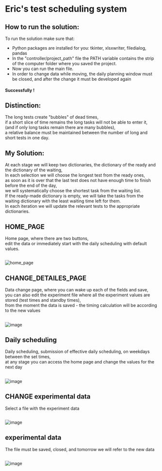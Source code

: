 # Eric's test scheduling system
## How to run the solution:
To run the solution make sure that:
* Python packages are installed for you: tkinter, xlsxwriter, filedialog, pandas
* In the "controller/project_path" file the PATH variable contains the strip of the computer folder where you saved the project.
* Now you can run the main file.
* In order to change data while moving, the daily planning window must be closed, and after the change it must be developed again
#### Successfully !
## Distinction:
The long tests create "bubbles" of dead times,\
if a short slice of time remains the long tasks will not be able to enter it,\
(and if only long tasks remain there are many bubbles), \
a relative balance must be maintained between the number of long and short tests in one day.
## My Solution:
At each stage we will keep two dictionaries, the dictionary of the ready and the dictionary of the waiting,\
In each selection we will choose the longest test from the ready ones, \
as soon as it is over that the last test does not have enough time to finish before the end of the day,\
we will systematically choose the shortest task from the waiting list.\
If the ready-made dictionary is empty, we will take the tasks from the waiting dictionary with the least waiting time left for them.\
In each iteration we will update the relevant tests to the appropriate dictionaries.
## HOME_PAGE
Home page, where there are two buttons,\
edit the data or immediately start with the daily scheduling with default values.
##
![home_page](https://user-images.githubusercontent.com/57223094/114956577-d6f2f980-9e67-11eb-91dd-cb0c48541287.PNG)

## CHANGE_DETAILES_PAGE
Data change page, where you can wake up each of the fields and save, \
you can also edit the experiment file where all the experiment values are stored (test times and standby times), \
from the moment the data is saved - the timing calculation will be according to the new values
##
![image](https://user-images.githubusercontent.com/57223094/114956775-3bae5400-9e68-11eb-9966-9ea2fe170354.png)

## Daily scheduling
Daily scheduling, submission of effective daily scheduling, on weekdays between the set times,\
at any stage you can access the home page and change the values for the next day
## 
![image](https://user-images.githubusercontent.com/57223094/115002006-e9dbed00-9eac-11eb-8610-c4a6cce3dc19.png)

## CHANGE experimental data
Select a file with the experiment data
##
![image](https://user-images.githubusercontent.com/57223094/114957008-c4c58b00-9e68-11eb-8642-38772d2cde32.png)

## experimental data
The file must be saved, closed, and tomorrow we will refer to the new data
##
![image](https://user-images.githubusercontent.com/57223094/114957112-fd656480-9e68-11eb-9d08-d6cbe7fabeb3.png)


